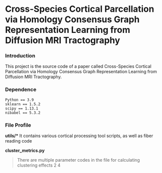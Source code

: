 # Cross-Species Cortical Parcellation via Homology Consensus Graph Representation Learning from Diffusion MRI Tractography

### Introduction

This project is the source code of a paper called Cross-Species Cortical Parcellation via Homology Consensus Graph Representation Learning from Diffusion MRI Tractography.

### Dependence
```
Python == 3.9
sklearn == 1.5.2
scipy == 1.13.1
nibabel == 5.3.2
```

### File Profile

__utils/*__ 
It contains various cortical processing tool scripts, as well as fiber reading code

__cluster_metrics.py__
> There are multiple parameter codes in the file for calculating clustering effects 2 4

